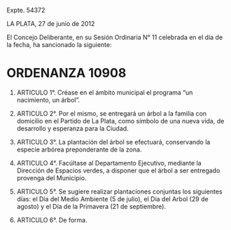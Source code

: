 Expte. 54372

LA PLATA, 27 de junio de 2012

El Concejo Deliberante, en su Sesión Ordinaria N° 11  celebrada en el día de la fecha,  ha sancionado la siguiente: 

# ORDENANZA 10908 #

1. ARTICULO 1°. Créase en el ámbito municipal el programa “un nacimiento, un árbol”.

2. ARTICULO 2°. Por el mismo, se entregará un árbol a la familia con domicilio en el Partido de La Plata, como símbolo de una nueva vida, de desarrollo y esperanza para la Ciudad.

3. ARTICULO 3°.  La plantación del árbol se efectuará, conservando la especie arbórea preponderante de la zona.

4. ARTICULO 4°. Facúltase al Departamento Ejecutivo, mediante la Dirección de Espacios verdes, a disponer que el árbol a ser entregado provenga del Municipio.

5. ARTICULO 5°.  Se sugiere realizar plantaciones conjuntas los siguientes días: el Día del Medio Ambiente (5 de julio), el Día del Arbol (29 de agosto) y el Día de la Primavera (21 de septiembre).

6. ARTICULO 6°. De forma.